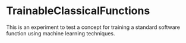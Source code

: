 # TrainableClassicalFunctions
This is an experiment to test a concept for training a standard software function using machine learning techniques.
